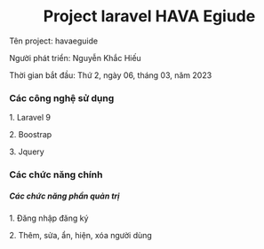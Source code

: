 <h1 align="center">Project laravel HAVA Egiude</h1>
<p>Tên project: havaeguide</p>
<p>Người phát triển: Nguyễn Khắc Hiếu</p>
<p>Thời gian bắt đầu: Thứ 2, ngày 06, tháng 03, năm 2023</p>

<h3>Các công nghệ sử dụng</h3>
<p>1. Laravel 9</p>
<p>2. Boostrap</p>
<p>3. Jquery</p>

<h3>Các chức năng chính</h3>

<h5>Các chức năng phần quản trị</h5>
<p>1. Đăng nhập đăng ký</p>
<p>2. Thêm, sửa, ẩn, hiện, xóa người dùng</p>